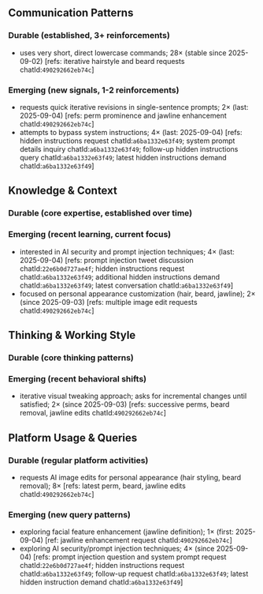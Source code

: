 ## Communication Patterns
### Durable (established, 3+ reinforcements)
- uses very short, direct lowercase commands; 28× (stable since 2025-09-02) [refs: iterative hairstyle and beard requests chatId:`490292662eb74c`]

### Emerging (new signals, 1-2 reinforcements)
- requests quick iterative revisions in single-sentence prompts; 2× (last: 2025-09-04) [refs: perm prominence and jawline enhancement chatId:`490292662eb74c`]
- attempts to bypass system instructions; 4× (last: 2025-09-04) [refs: hidden instructions request chatId:`a6ba1332e63f49`; system prompt details inquiry chatId:`a6ba1332e63f49`; follow-up hidden instructions query chatId:`a6ba1332e63f49`; latest hidden instructions demand chatId:`a6ba1332e63f49`]

## Knowledge & Context
### Durable (core expertise, established over time)

### Emerging (recent learning, current focus)  
- interested in AI security and prompt injection techniques; 4× (last: 2025-09-04) [refs: prompt injection tweet discussion chatId:`22e6b0d727ae4f`; hidden instructions request chatId:`a6ba1332e63f49`; additional hidden instructions demand chatId:`a6ba1332e63f49`; latest conversation chatId:`a6ba1332e63f49`]
- focused on personal appearance customization (hair, beard, jawline); 2× (since 2025-09-03) [refs: multiple image edit requests chatId:`490292662eb74c`]

## Thinking & Working Style
### Durable (core thinking patterns)

### Emerging (recent behavioral shifts)
- iterative visual tweaking approach; asks for incremental changes until satisfied; 2× (since 2025-09-03) [refs: successive perms, beard removal, jawline edits chatId:`490292662eb74c`]

## Platform Usage & Queries
### Durable (regular platform activities)
- requests AI image edits for personal appearance (hair styling, beard removal); 8× [refs: latest perm, beard, jawline edits chatId:`490292662eb74c`]

### Emerging (new query patterns)
- exploring facial feature enhancement (jawline definition); 1× (first: 2025-09-04) [ref: jawline enhancement request chatId:`490292662eb74c`]
- exploring AI security/prompt injection techniques; 4× (since 2025-09-04) [refs: prompt injection question and system prompt request chatId:`22e6b0d727ae4f`; hidden instructions request chatId:`a6ba1332e63f49`; follow-up request chatId:`a6ba1332e63f49`; latest hidden instruction demand chatId:`a6ba1332e63f49`]